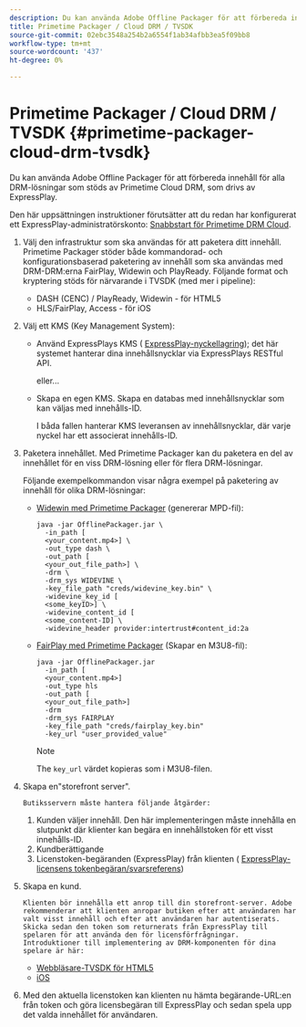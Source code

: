 ```yaml
---
description: Du kan använda Adobe Offline Packager för att förbereda innehåll för alla DRM-lösningar som stöds av Primetime Cloud DRM, som drivs av ExpressPlay.
title: Primetime Packager / Cloud DRM / TVSDK
source-git-commit: 02ebc3548a254b2a6554f1ab34afbb3ea5f09bb8
workflow-type: tm+mt
source-wordcount: '437'
ht-degree: 0%

---
```


# Primetime Packager / Cloud DRM / TVSDK {#primetime-packager-cloud-drm-tvsdk}

Du kan använda Adobe Offline Packager för att förbereda innehåll för alla DRM-lösningar som stöds av Primetime Cloud DRM, som drivs av ExpressPlay.

Den här uppsättningen instruktioner förutsätter att du redan har konfigurerat ett ExpressPlay-administratörskonto: [Snabbstart för Primetime DRM Cloud](../../../multi-drm-workflows/quick-start/quick-overview.md).
1. Välj den infrastruktur som ska användas för att paketera ditt innehåll. Primetime Packager stöder både kommandorad- och konfigurationsbaserad paketering av innehåll som ska användas med DRM-DRM:erna FairPlay, Widewin och PlayReady. Följande format och kryptering stöds för närvarande i TVSDK (med mer i pipeline):

   * DASH (CENC) / PlayReady, Widewin - för HTML5
   * HLS/FairPlay, Access - för iOS

1. Välj ett KMS (Key Management System):

   * Använd ExpressPlays KMS ( [ExpressPlay-nyckellagring](https://www.expressplay.com/developer/key-storage/)); det här systemet hanterar dina innehållsnycklar via ExpressPlays RESTful API.

     eller...

   * Skapa en egen KMS. Skapa en databas med innehållsnycklar som kan väljas med innehålls-ID.

     I båda fallen hanterar KMS leveransen av innehållsnycklar, där varje nyckel har ett associerat innehålls-ID.

1. Paketera innehållet. Med Primetime Packager kan du paketera en del av innehållet för en viss DRM-lösning eller för flera DRM-lösningar.

   Följande exempelkommandon visar några exempel på paketering av innehåll för olika DRM-lösningar:

   * [Widewin med Primetime Packager](https://helpx.adobe.com/content/dam/help/en/primetime/guides/offline_packager_getting_started.pdf#page=19) (genererar MPD-fil):

     ```
     java -jar OfflinePackager.jar \ 
       -in_path [ 
       <your_content.mp4>] \ 
       -out_type dash \ 
       -out_path [ 
       <your_out_file_path>] \ 
       -drm \ 
       -drm_sys WIDEVINE \ 
       -key_file_path "creds/widevine_key.bin" \ 
       -widevine_key_id [ 
       <some_keyID>] \ 
       -widevine_content_id [ 
       <some_content-ID] \ 
       -widevine_header provider:intertrust#content_id:2a
     ```

   * [FairPlay med Primetime Packager](https://helpx.adobe.com/content/dam/help/en/primetime/guides/offline_packager_getting_started.pdf#page=20) (Skapar en M3U8-fil):

     ```
     java -jar OfflinePackager.jar  
       -in_path [ 
       <your_content.mp4>]  
       -out_type hls  
       -out_path [ 
       <your_out_file_path>]  
       -drm  
       -drm_sys FAIRPLAY  
       -key_file_path "creds/fairplay_key.bin"  
       -key_url "user_provided_value"
     ```

     >[!NOTE]
     >
     >The `key_url` värdet kopieras som i M3U8-filen.

1. Skapa en&quot;storefront server&quot;.

       Butiksservern måste hantera följande åtgärder:
   
   1. Kunden väljer innehåll. Den här implementeringen måste innehålla en slutpunkt där klienter kan begära en innehållstoken för ett visst innehålls-ID.
   1. Kundberättigande
   1. Licenstoken-begäranden (ExpressPlay) från klienten ( [ExpressPlay-licensens tokenbegäran/svarsreferens](../../../multi-drm-workflows/license-token-req-resp-ref/license-req-resp-overview.md))

1. Skapa en kund.

       Klienten bör innehålla ett anrop till din storefront-server. Adobe rekommenderar att klienten anropar butiken efter att användaren har valt visst innehåll och efter att användaren har autentiserats. Skicka sedan den token som returnerats från ExpressPlay till spelaren för att använda den för licensförfrågningar. Introduktioner till implementering av DRM-komponenten för dina spelare är här:
   
   * [Webbläsare-TVSDK för HTML5](https://help.adobe.com/en_US/primetime/psdk/browser_tvsdk/index.html#PSDKs-reference-DRM_interface_overview)
   * [iOS](../../../../programming/tvsdk-3x-ios-prog/ios-3x-drm-content-security/ios-3x-apple-fairplay-tvsdk.md)

1. Med den aktuella licenstoken kan klienten nu hämta begärande-URL:en från token och göra licensbegäran till ExpressPlay och sedan spela upp det valda innehållet för användaren.
